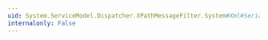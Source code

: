 ```yaml
---
uid: System.ServiceModel.Dispatcher.XPathMessageFilter.System#Xml#Serialization#IXmlSerializable#ReadXml(System.Xml.XmlReader)
internalonly: False
---
```

